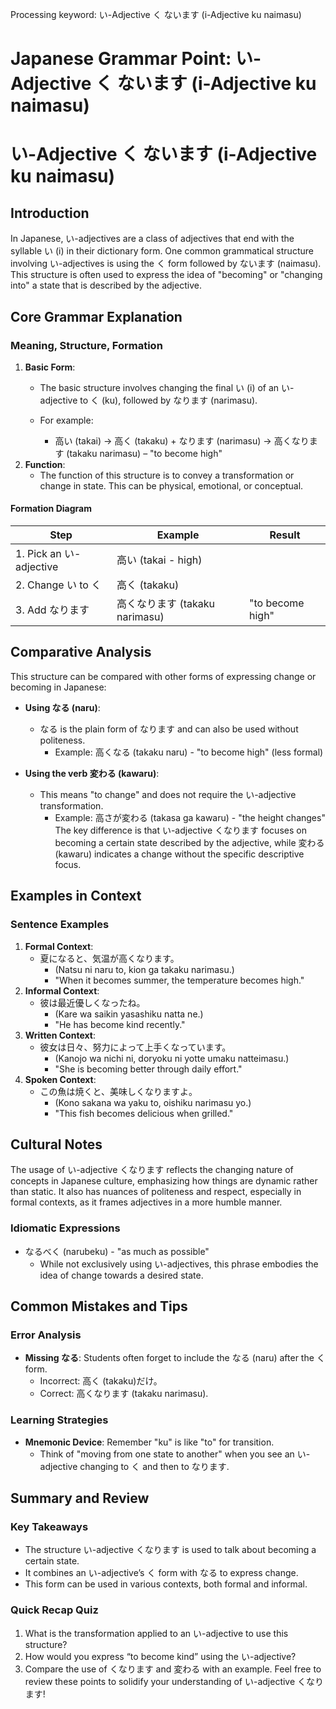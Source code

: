 Processing keyword: い-Adjective く ないます (i-Adjective ku naimasu)
# Japanese Grammar Point: い-Adjective く ないます (i-Adjective ku naimasu)
# い-Adjective く ないます (i-Adjective ku naimasu)
## Introduction
In Japanese, い-adjectives are a class of adjectives that end with the syllable い (i) in their dictionary form. One common grammatical structure involving い-adjectives is using the く form followed by ないます (naimasu). This structure is often used to express the idea of "becoming" or "changing into" a state that is described by the adjective.
## Core Grammar Explanation
### Meaning, Structure, Formation
1. **Basic Form**: 
   - The basic structure involves changing the final い (i) of an い-adjective to く (ku), followed by なります (narimasu).
   
   - For example: 
     - 高い (takai) → 高く (takaku) + なります (narimasu) → 高くなります (takaku narimasu) – "to become high"
2. **Function**: 
   - The function of this structure is to convey a transformation or change in state. This can be physical, emotional, or conceptual.
#### Formation Diagram
| Step               | Example             | Result                   |
|-------------------|---------------------|--------------------------|
| 1. Pick an い-adjective | 高い (takai - high) |                      |
| 2. Change い to く  | 高く (takaku)        |                      |
| 3. Add なります     | 高くなります (takaku narimasu) | "to become high" |
## Comparative Analysis
This structure can be compared with other forms of expressing change or becoming in Japanese:
- **Using なる (naru)**: 
  - なる is the plain form of なります and can also be used without politeness.
    - Example: 高くなる (takaku naru) - "to become high" (less formal)
  
- **Using the verb 変わる (kawaru)**:
  - This means "to change" and does not require the い-adjective transformation. 
    - Example: 高さが変わる (takasa ga kawaru) - "the height changes"
The key difference is that い-adjective くなります focuses on becoming a certain state described by the adjective, while 変わる (kawaru) indicates a change without the specific descriptive focus.
## Examples in Context
### Sentence Examples
1. **Formal Context**:
   - 夏になると、気温が高くなります。
     - (Natsu ni naru to, kion ga takaku narimasu.)
     - "When it becomes summer, the temperature becomes high."
2. **Informal Context**:
   - 彼は最近優しくなったね。
     - (Kare wa saikin yasashiku natta ne.)
     - "He has become kind recently."
3. **Written Context**:
   - 彼女は日々、努力によって上手くなっています。
     - (Kanojo wa nichi ni, doryoku ni yotte umaku natteimasu.)
     - "She is becoming better through daily effort."
4. **Spoken Context**:
   - この魚は焼くと、美味しくなりますよ。
     - (Kono sakana wa yaku to, oishiku narimasu yo.)
     - "This fish becomes delicious when grilled."
## Cultural Notes
The usage of い-adjective くなります reflects the changing nature of concepts in Japanese culture, emphasizing how things are dynamic rather than static. It also has nuances of politeness and respect, especially in formal contexts, as it frames adjectives in a more humble manner.
### Idiomatic Expressions
- なるべく (narubeku) - "as much as possible" 
  - While not exclusively using い-adjectives, this phrase embodies the idea of change towards a desired state.
## Common Mistakes and Tips
### Error Analysis
- **Missing なる**: Students often forget to include the なる (naru) after the く form.
   - Incorrect: 高く (takaku)だけ。
   - Correct: 高くなります (takaku narimasu).
### Learning Strategies
- **Mnemonic Device**: Remember "ku" is like "to" for transition.
  - Think of "moving from one state to another" when you see an い-adjective changing to く and then to なります.
## Summary and Review
### Key Takeaways
- The structure い-adjective くなります is used to talk about becoming a certain state.
- It combines an い-adjective’s く form with なる to express change.
- This form can be used in various contexts, both formal and informal.
### Quick Recap Quiz
1. What is the transformation applied to an い-adjective to use this structure?
2. How would you express “to become kind” using the い-adjective?
3. Compare the use of くなります and 変わる with an example. 
Feel free to review these points to solidify your understanding of い-adjective くなります!
